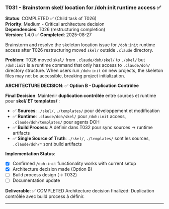 ### T031 - Brainstorm skel/ location for /doh:init runtime access ✅

**Status**: COMPLETED ✅ (Child task of T026)  
**Priority**: Medium - Critical architecture decision  
**Dependencies**: T026 (restructuring completion)  
**Version**: 1.4.0 ✅ **Completed**: 2025-08-27

Brainstorm and resolve the skeleton location issue for `/doh:init` runtime access after T026 restructuring moved `skel/`
outside `.claude` directory.

**Problem**: T026 moved `skel/` from `.claude/doh/skel/` to `./skel/` but `/doh:init` is a runtime command that only has
access to `.claude/doh/` directory structure. When users run `/doh:init` on new projects, the skeleton files may not be
accessible, breaking project initialization.

**ARCHITECTURE DECISION**: ✅ **Option B - Duplication Contrôlée**

**Final Decision**: Maintenir **duplication contrôlée** entre sources et runtime pour **skel/ ET templates/** :

- ✅ **Sources**: `./skel/`, `./templates/` pour développement et modification
- ✅ **Runtime**: `.claude/doh/skel/` pour `/doh:init` access, `.claude/doh/templates/` pour agents DOH
- ✅ **Build Process**: À définir dans T032 pour sync sources → runtime artifacts
- ✅ **Single Source of Truth**: `./skel/`, `./templates/` sont les sources, `.claude/doh/*` sont build artifacts

**Implementation Status**:

- [x] Confirmed `/doh:init` functionality works with current setup
- [x] Architecture decision made (Option B)
- [ ] Build process design (→ T032)
- [ ] Documentation update

**Deliverable**: ✅ COMPLETED Architecture decision finalized: Duplication contrôlée avec build process à définir.

---

